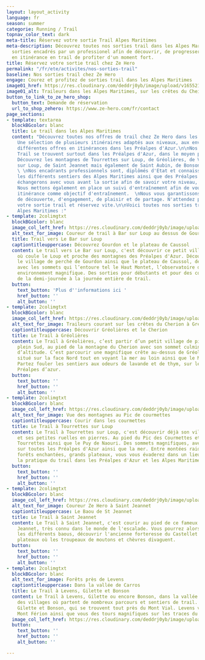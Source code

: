 ```yaml
---
layout: layout_activity
language: fr
season: summer
categorie: Running / Trail
topnav_color_text: dark
meta-title: Réservez votre sortie Trail Alpes Maritimes
meta-description: Découvrez toutes nos sorties trail dans les Alpes Maritimes. Des
  sorties encadrés par un professionel afin de découvrir, de progresser, de partir
  en itinérance en trail de profiter d'un moment fort.
title: Réservez votre sortie trail chez Ze Hero
permalink: "/fr/ete/activites/nos-sorties-trail"
baseline: Nos sorties trail chez Ze Hero
engage: Courez et profitez de sorties trail dans les Alpes Maritimes
image01_href: https://res.cloudinary.com/deddrj0yb/image/upload/v1655216730/website/summer/IMG_20200723_153002.jpg
image01_alt: Traileurs dans les Alpes Maritimes, sur les crêtes du Cheiron
button_to_link_to_ze_hero_shop:
  button_text: Demande de réservation
  url_to_shop_zehero: https://www.ze-hero.com/fr/contact
page_sections:
- template: textarea
  blockBGcolor: blanc
  title: Le trail dans les Alpes Maritimes
  content: "Découvrez toutes nos offres de trail chez Ze Hero dans les Alpes Maritimes.
    Une sélection de plusieurs itinéraires adaptés aux niveaux, aux envies ainsi qu'une
    différentes offres en itinérances dans les Préalpes d'Azur.\n\nNos sorties de
    Trail se trouvent surtout dans les Préalpes d'Azur, dans le moyen pays niçois.
    Découvrez les montagnes de Tourrettes sur Loup, de Gréolières, de Vence, de Bar
    sur Loup, de Saint Jeannet mais également de Saint Aubin, de Bonson et bien d'autres.
    \ \nNos encadrants professionnels sont, diplômés d'Etat et connaissent parfaitement
    les différents sentiers des Alpes Maritimes ainsi que des Préalpes d'Azur.\n\nNous
    échangerons avec vous avant la sortie afin de savoir votre niveau, vos compétences.
    Nous mettons également en place un suivi d'entraînement afin de vous emmener en
    itinérance comme objectif d'entraînement.  \nNous vous garantissons un moment
    de découverte, d'engagement, de plaisir et de partage. N'attendez plus ! Choisissez
    votre sortie trail et réservez vite.\n\nVoici toutes nos sorties trail dans les
    Alpes Maritimes :"
- template: 2colimgtxt
  blockBGcolor: blanc
  image_col_left_href: https://res.cloudinary.com/deddrj0yb/image/upload/v1649774714/website/By%20Ze%20Hero%20Activity/GOPR1191_1649586678885.jpg
  alt_text_for_image: Coureur de trail à Bar sur Loup au dessus de Gourdon
  title: Trail vers Le Bar sur Loup
  captiontitleuppercase: Découvrez Gourdon et le plateau de Caussol
  content: Le trail vers Le Bar sur Loup, c'est découvrir ce petit village, situé
    où coule le Loup et proche des montagnes des Préalpes d'Azur. Découvrez alors
    le village de perché de Gourdon ainsi que le plateau de Caussol, de Cavillore
    avec les sommets qui l’entoure tel le Haut Montet, l’observatoire de Cerga, un
    environnement magnifique. Des sorties pour débutants et pour des confirmés allant
    de la demi-journée à la journée entière de trail.
  button:
    text_button: 'Plus d''informations ici '
    href_button: ''
    alt_button: ''
- template: 2colimgtxt
  blockBGcolor: blanc
  image_col_left_href: https://res.cloudinary.com/deddrj0yb/image/upload/v1655216730/website/summer/IMG_20200723_153002.jpg
  alt_text_for_image: Traileurs courant sur les crêtes du Cherion à Gréolières
  captiontitleuppercase: Découvrir Gréolières et le Cherion
  title: Le Trail à Gréolières
  content: Le Trail à Gréolières, c’est partir d’un petit village de pierre situé
    plein Sud, au pied de la montagne du Cherion avec son sommet culminant à 1778m
    d’altitude. C’est parcourir une magnifique crête au-dessus de Gréolières les Neiges
    situé sur la face Nord tout en voyant la mer au loin ainsi que le Mercantour.
    Partez fouler les sentiers aux odeurs de lavande et de thym, sur le sommet des
    Préalpes d’azur.
  button:
    text_button: ''
    href_button: ''
    alt_button: ''
- template: 2colimgtxt
  blockBGcolor: blanc
  image_col_left_href: https://res.cloudinary.com/deddrj0yb/image/upload/v1655715196/website/By%20Ze%20Hero%20Activity/IMG20211104075044.jpg
  alt_text_for_image: Vue des montagnes au Pic de courmettes
  captiontitleuppercase: Courir dans les courmettes
  title: Le Trail à Tourrettes sur Loup
  content: Le Trail à Tourrettes sur Loup, c'est découvrir déjà son village médiéval
    et ses petites ruelles en pierres. Au pied du Pic des Courmettes et du Puy de
    Tourrettes ainsi que le Puy de Naouri. Des sommets magnifiques, avec une vue incroyable
    sur toutes les Préalpes d'Azur ainsi que la mer. Entre montées raides et techniques,
    forêts enchantées, grands plateaux, vous vous évaderez dans un lieu parfait pour
    la pratique du trail dans les Préalpes d'Azur et les Alpes Maritimes.
  button:
    text_button: ''
    href_button: ''
    alt_button: ''
- template: 2colimgtxt
  blockBGcolor: blanc
  image_col_left_href: https://res.cloudinary.com/deddrj0yb/image/upload/v1655304660/website/summer/IMG_9228.jpg
  alt_text_for_image: Coureur Ze Hero à Saint Jeannet
  captiontitleuppercase: Le Baou de St Jeannet
  title: Le Trail à Saint Jeannet
  content: Le Trail à Saint Jeannet, c'est courir au pied de ce fameux Baou de Saint
    Jeannet, très connu dans le monde de l'escalade. Vous pourrez alors enchaîner
    les différents baous, découvrir l'ancienne forteresse du Castellet ainsi que les
    plateaux où les troupeaux de moutons et chèvres divaguent.
  button:
    text_button: ''
    href_button: ''
    alt_button: ''
- template: 2colimgtxt
  blockBGcolor: blanc
  alt_text_for_image: Forêts près de Levens
  captiontitleuppercase: Dans la vallée de Carros
  title: Le Trail à Levens, Gilette et Bonson
  content: Le Trail à Levens, Gilette ou encore Bonson, dans la vallée de Carros sont
    des villages où partent de nombreux parcours et sentiers de trail. Vous retrouverez
    Gilette et Bonson, qui se trouvent tout près du Mont Vial. Levens vous amène au
    Mont Férion ainsi que vous des tours magnifiques sur les traces du GR5.
  image_col_left_href: https://res.cloudinary.com/deddrj0yb/image/upload/v1655717507/website/By%20Ze%20Hero%20Activity/Screenshot_8.jpg
  button:
    text_button: ''
    href_button: ''
    alt_button: ''

---
```


